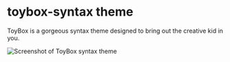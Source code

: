 # toybox-syntax theme

ToyBox is a gorgeous syntax theme designed to bring out the creative kid in you.

![Screenshot of ToyBox syntax theme](https://i.imgur.com/cBms5a3.png)
